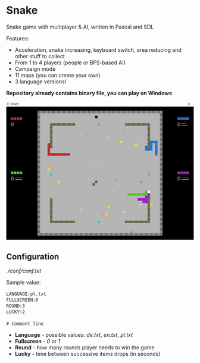 # Snake
Snake game with multiplayer &amp; AI, written in Pascal and SDL

Features:
* Acceleration, snake increasing, keyboard switch, area reducing and other stuff to collect
* From 1 to 4 players (people or BFS-based AI)
* Campaign mode
* 11 maps (you can create your own)
* 3 language versions!

**Repository already contains binary file, you can play on Windows**

![](screen.png)


## Configuration
*./conf/conf.txt*

Sample value:
```
LANGUAGE:pl.txt
FULLSCREEN:0
ROUND:3
LUCKY:2

# Comment line
```

* **Language** - possible values: *de.txt*, *en.txt*, *pl.txt*
* **Fullscreen** - *0* or *1*
* **Round** - how many rounds player needs to win the game
* **Lucky** - time between successive items drops (in seconds)